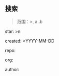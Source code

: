 ## 搜索

> 范围：>, a..b

<!--GitHub-->

star: >n

created: >YYYY-MM-DD

repo: <text>

org: <text>

author: <text>

<!--Code-->



